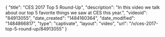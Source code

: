 {
    "title": "CES 2017 Top 5 Round-Up",
    "description": "In this video we talk about our top 5 favorite things we saw at CES this year.",
    "videoid": "84913055",
    "date_created": "1484160364",
    "date_modified": "1484866817",
    "type": "captivate",
    "layout": "video",
    "url": "\/v\/ces-2017-top-5-round-up\/84913055"
}